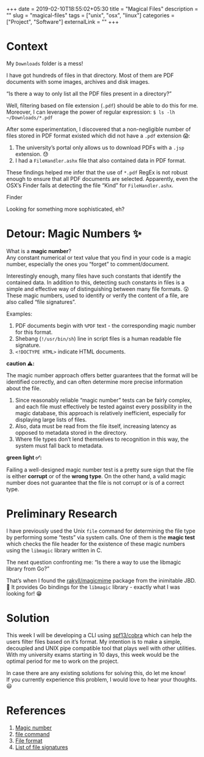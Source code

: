 +++ 
date = 2019-02-10T18:55:02+05:30
title = "Magical Files"
description = ""
slug = "magical-files" 
tags = ["unix", "osx", "linux"]
categories = ["Project", "Software"]
externalLink = ""
+++


# Context

My `Downloads` folder is a mess!

I have got hundreds of files in that directory. Most of them are PDF documents with some images, archives and disk images.

“Is there a way to only list all the PDF files present in a directory?”

Well, filtering based on file extension (`.pdf`) should be able to do this for me. Moreover, I can leverage the power of regular expression: `$ ls -lh ~/Downloads/*.pdf`

After some experimentation, I discovered that a non-negligible number of files stored in PDF format existed which did not have a `.pdf` extension 😱:

1. The university’s portal only allows us to download PDFs with a `.jsp` extension. 😓
2. I had a `FileHandler.ashx` file that also contained data in PDF format.

These findings helped me infer that the use of `*.pdf` RegEx is not robust enough to ensure that all PDF documents are selected. Apparently, even the OSX’s Finder fails at detecting the file “Kind” for `FileHandler.ashx`.

Finder

Looking for something more sophisticated, eh?

# Detour: Magic Numbers ✨

What is a **magic number**?  
Any constant numerical or text value that you find in your code is a magic number, especially the ones you “forget” to comment/document.

Interestingly enough, many files have such constants that identify the contained data. In addition to this, detecting such constants in files is a simple and effective way of distinguishing between many file formats. 😲 These magic numbers, used to identify or verify the content of a file, are also called “file signatures”.

Examples:

1. PDF documents begin with `%PDF` text - the corresponding magic number for this format.
2. Shebang (`!/usr/bin/sh`) line in script files is a human readable file signature.
3. `<!DOCTYPE HTML>` indicate HTML documents.

**caution ⚠️:**

The magic number approach offers better guarantees that the format will be identified correctly, and can often determine more precise information about the file.

1. Since reasonably reliable “magic number” tests can be fairly complex, and each file must effectively be tested against every possibility in the magic database, this approach is relatively inefficient, especially for displaying large lists of files.
2. Also, data must be read from the file itself, increasing latency as opposed to metadata stored in the directory.
3. Where file types don’t lend themselves to recognition in this way, the system must fall back to metadata.

**green light ✅:**

Failing a well-designed magic number test is a pretty sure sign that the file is either **corrupt** or of the **wrong type**. On the other hand, a valid magic number does not guarantee that the file is not corrupt or is of a correct type.

# Preliminary Research

I have previously used the Unix `file` command for determining the file type by performing some “tests” via system calls. One of them is the **magic test** which checks the file header for the existence of these magic numbers using the `libmagic` library written in C.

The next question confronting me: “Is there a way to use the libmagic library from Go?”

That’s when I found the [rakyll/magicmime](https://github.com/rakyll/magicmime) package from the inimitable JBD. 🎉
It provides Go bindings for the `libmagic` library - exactly what I was looking for! 😁

# Solution

This week I will be developing a CLI using [spf13/cobra](https://github.com/spf13/cobra) which can help the users filter files based on it’s format. My intention is to make a simple, decoupled and UNIX pipe compatible tool that plays well with other utilities. With my university exams starting in 10 days, this week would be the optimal period for me to work on the project.

In case there are any existing solutions for solving this, do let me know!  
If you currently experience this problem, I would love to hear your thoughts. 😃

# References

1. [Magic number](https://en.wikipedia.org/wiki/Magic_number_(programming))
2. [file command](https://en.wikipedia.org/wiki/File_(command))
3. [File format](https://en.wikipedia.org/wiki/File_format)
4. [List of file signatures](https://en.wikipedia.org/wiki/List_of_file_signatures)
